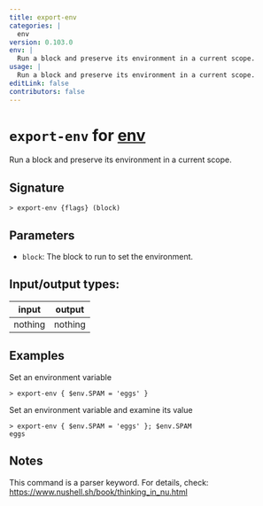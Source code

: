 ```yaml
---
title: export-env
categories: |
  env
version: 0.103.0
env: |
  Run a block and preserve its environment in a current scope.
usage: |
  Run a block and preserve its environment in a current scope.
editLink: false
contributors: false
---
```

<!-- This file is automatically generated. Please edit the command in https://github.com/nushell/nushell instead. -->

# `export-env` for [env](/commands/categories/env.md)

<div class='command-title'>Run a block and preserve its environment in a current scope.</div>

## Signature

```> export-env {flags} (block)```

## Parameters

 -  `block`: The block to run to set the environment.


## Input/output types:

| input   | output  |
| ------- | ------- |
| nothing | nothing |

## Examples

Set an environment variable
```nu
> export-env { $env.SPAM = 'eggs' }

```

Set an environment variable and examine its value
```nu
> export-env { $env.SPAM = 'eggs' }; $env.SPAM
eggs
```

## Notes
This command is a parser keyword. For details, check:
  https://www.nushell.sh/book/thinking_in_nu.html